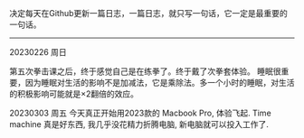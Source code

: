 
决定每天在Github更新一篇日志，一篇日志，就只写一句话，它一定是最重要的一句话。

---

20230226 周日

第五次拳击课之后，终于感觉自己是在练拳了。终于戴了次拳套体验。
睡眠很重要，因为睡眠对生活的影响不是加减法，它是乘除法。多一个小时的睡眠，对生活的积极影响可能就是×2翻倍的效应。

20230303 周五
今天真正开始用2023款的 Macbook Pro, 体验飞起.
Time machine 真是好东西, 我几乎没花精力折腾电脑, 新电脑就可以投入工作了.

